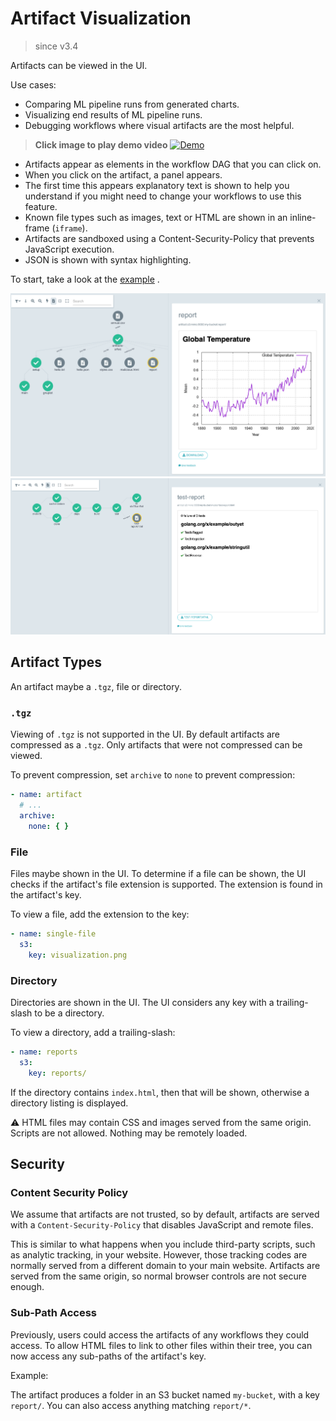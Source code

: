 # Artifact Visualization

> since v3.4

Artifacts can be viewed in the UI.

Use cases:

* Comparing ML pipeline runs from generated charts.
* Visualizing end results of ML pipeline runs.
* Debugging workflows where visual artifacts are the most helpful.

> **Click image to play demo video**
[![Demo](https://img.youtube.com/vi/whoRfYY9Fhk/0.jpg)](https://youtu.be/whoRfYY9Fhk)

* Artifacts appear as elements in the workflow DAG that you can click on.
* When you click on the artifact, a panel appears.
* The first time this appears explanatory text is shown to help you understand if you might need to change your
  workflows to use this feature.
* Known file types such as images, text or HTML are shown in an inline-frame (`iframe`).
* Artifacts are sandboxed using a Content-Security-Policy that prevents JavaScript execution.
* JSON is shown with syntax highlighting.

To start, take a look at
the [example](https://github.com/argoproj/argo-workflows/blob/master/examples/artifacts-workflowtemplate.yaml)
.

![Graph Report](assets/graph-report.png)
![Test Report](assets/test-report.png)

## Artifact Types

An artifact maybe a `.tgz`, file or directory.

### `.tgz`

Viewing of `.tgz` is not supported in the UI. By default artifacts are compressed as a `.tgz`. Only artifacts that were
not compressed can be viewed.

To prevent compression, set `archive` to `none` to prevent compression:

```yaml
- name: artifact
  # ...
  archive:
    none: { }
```

### File

Files maybe shown in the UI. To determine if a file can be shown, the UI checks if the artifact's file extension is
supported. The extension is found in the artifact's key.

To view a file, add the extension to the key:

```yaml
- name: single-file
  s3:
    key: visualization.png
```

### Directory

Directories are shown in the UI. The UI considers any key with a trailing-slash to be a directory.

To view a directory, add a trailing-slash:

```yaml
- name: reports
  s3:
    key: reports/
```

If the directory contains `index.html`, then that will be shown, otherwise a directory listing is displayed.

⚠️ HTML files may contain CSS and images served from the same origin. Scripts are not allowed. Nothing may be remotely
loaded.

## Security

### Content Security Policy

We assume that artifacts are not trusted, so by default, artifacts are served with a `Content-Security-Policy` that
disables JavaScript and remote files.

This is similar to what happens when you include third-party scripts, such as analytic tracking, in your website.
However, those tracking codes are normally served from a different domain to your main website. Artifacts are served
from the same origin, so normal browser controls are not secure enough.

### Sub-Path Access

Previously, users could access the artifacts of any workflows they could access. To allow HTML files to link to other files
within their tree, you can now access any sub-paths of the artifact's key.

Example:

The artifact produces a folder in an S3 bucket named `my-bucket`, with a key `report/`. You can also access anything
matching `report/*`.
